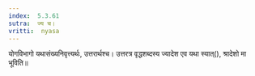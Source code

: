 ```yaml
---
index:  5.3.61
sutra:  ज्य च।
vritti:  nyasa
---
```


योगविभागो यथासंख्यनिवृत्त्यर्थः, उत्तरार्थश्च। उत्तरत्र वृद्धशब्दस्य ज्यादेश एव यथा स्यात्(), श्रादेशो मा भूविति॥
